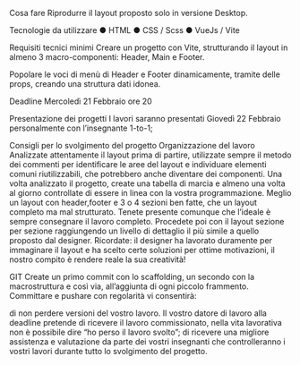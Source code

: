 Cosa fare
Riprodurre il layout proposto solo in versione Desktop.

Tecnologie da utilizzare
● HTML
● CSS / Scss
● VueJs / Vite

Requisiti tecnici minimi
Creare un progetto con Vite, strutturando il layout in almeno 3 macro-componenti:
Header, Main e Footer.

Popolare le voci di menù di Header e Footer dinamicamente, tramite delle props, creando una struttura dati idonea.

Deadline
Mercoledì 21 Febbraio ore 20

Presentazione dei progetti
I lavori saranno presentati Giovedì 22 Febbraio personalmente con l’insegnante 1-to-1;

Consigli per lo svolgimento del progetto
Organizzazione del lavoro
Analizzate attentamente il layout prima di partire, utilizzate sempre il metodo dei commenti per identificare le aree del layout e individuare elementi comuni riutilizzabili, che potrebbero anche diventare dei componenti.
Una volta analizzato il progetto, create una tabella di marcia e almeno una volta al giorno controllate di essere in linea con la vostra programmazione. Meglio un layout con header,footer e 3 o 4 sezioni ben fatte, che un layout completo ma mal strutturato. Tenete presente comunque che l’ideale è sempre consegnare il lavoro completo.
Procedete poi con il layout sezione per sezione raggiungendo un livello di dettaglio il più simile a quello proposto dal designer.
Ricordate: il designer ha lavorato duramente per immaginare il layout e ha scelto certe soluzioni per ottime motivazioni, il nostro compito è rendere reale la sua creatività!

GIT
Create un primo commit con lo scaffolding, un secondo con la macrostruttura e così via, all’aggiunta di ogni piccolo frammento. Committare e pushare con regolarità vi consentirà:

di non perdere versioni del vostro lavoro. Il vostro datore di lavoro alla deadline pretende di ricevere il lavoro commissionato, nella vita lavorativa non è possibile dire “ho perso il lavoro svolto”;
di ricevere una migliore assistenza e valutazione da parte dei vostri insegnanti che controlleranno i vostri lavori durante tutto lo svolgimento del progetto.
